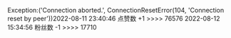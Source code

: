 Exception:('Connection aborted.', ConnectionResetError(104, 'Connection reset by peer'))2022-08-11  23:40:46   点赞数 +1 >>>> 76576
2022-08-12  15:34:56   粉丝数 -1 >>>> 17710
